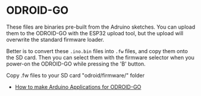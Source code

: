 # ODROID-GO

These files are binaries pre-built from the Adruino sketches. You can upload them to the ODROID-GO with the ESP32 upload tool, but the upload will overwrite the standard firmware loader.

Better is to convert these `.ino.bin` files into `.fw` files, and copy them onto the SD card. Then you can select them with the firmware selector when you power-on the ODROID-GO while pressing the 'B' button.

Copy .fw files to your SD card "odroid/firmware/" folder

- [How to make Arduino Applications for ODROID-GO](https://wiki.odroid.com/odroid_go/arduino_app#make_arduino_applications_for_odroid-go)

